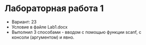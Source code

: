 # Лабораторная работа 1

- Вариант: 23
- Условие в файле Lab1.docx
- Выполнил 3 способами - вводом с помощью функции scanf, с консоли (аргументом) и явно.
